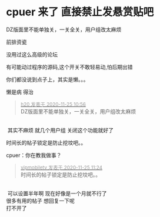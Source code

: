 # cpuer 来了 直接禁止发悬赏贴吧


DZ版面里不能单独关，一关全关，用户组改太麻烦

前排资瓷<img src="static/image/smiley/default/lol.gif" smilieid="12" border="0" alt="" /><img src="static/image/smiley/default/lol.gif" smilieid="12" border="0" alt="" /><img src="static/image/smiley/default/lol.gif" smilieid="12" border="0" alt="" /><img id="aimg_G85l8" onclick="zoom(this, this.src, 0, 0, 0)" class="zoom" src="https://cdn.jsdelivr.net/gh/hishis/forum-master/public/images/patch.gif" onmouseover="img_onmouseoverfunc(this)" onload="thumbImg(this)" border="0" alt="" />

没用过这么高级的论坛<img src="static/image/smiley/default/lol.gif" smilieid="12" border="0" alt="" />

有可能动过程序的源码,这个开关不敢轻易动,怕后期出错

你们都没说到点子上，其实是懒。。。

懒是病 得治

<div class="quote"><blockquote><font size="2"><a href="https://www.hostloc.com/forum.php?mod=redirect&amp;goto=findpost&amp;pid=9513695&amp;ptid=771110" target="_blank"><font color="#999999">h20 发表于 2020-11-25 10:56</font></a></font><br />
DZ版面里不能单独关，一关全关，用户组改太麻烦</blockquote></div><br />
<img src="static/image/smiley/default/lol.gif" smilieid="12" border="0" alt="" /> 其实不麻烦 就几个用户组 关闭这个功能就好了<img id="aimg_T0zjs" onclick="zoom(this, this.src, 0, 0, 0)" class="zoom" src="https://cdn.jsdelivr.net/gh/hishis/forum-master/public/images/patch.gif" onmouseover="img_onmouseoverfunc(this)" onload="thumbImg(this)" border="0" alt="" />

时间长的帖子锁定是防止挖坟吧。。

cpuer：你在教我做事？

<div class="quote"><blockquote><font size="2"><a href="https://www.hostloc.com/forum.php?mod=redirect&amp;goto=findpost&amp;pid=9513977&amp;ptid=771110" target="_blank"><font color="#999999">vipmobiletv 发表于 2020-11-25 11:24</font></a></font><br />
时间长的帖子锁定是防止挖坟吧。。</blockquote></div><br />
<img src="static/image/smiley/default/sweat.gif" smilieid="10" border="0" alt="" /> 可以设置半年啊 现在好像是一个月就不行了 <br />
很多有用的帖子 想回复一下呢<br />
打不开了<img id="aimg_fml93" onclick="zoom(this, this.src, 0, 0, 0)" class="zoom" src="https://cdn.jsdelivr.net/gh/hishis/forum-master/public/images/patch.gif" onmouseover="img_onmouseoverfunc(this)" onload="thumbImg(this)" border="0" alt="" />
